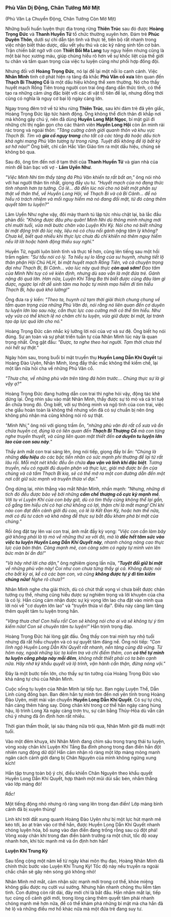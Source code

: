 ### Phù Văn Dị Động, Chân Tướng Mờ Mịt

(Phù Văn Lạ Chuyển Động, Chân Tướng Còn Mờ Mịt)

Những buổi huấn luyện thực địa trong rừng **Thiên Trúc** sau đó được **Hoàng Trọng Đức** và **Thanh Huyền Tử** tổ chức thường xuyên hơn. Đám trẻ **Phúc Duyên Thôn**, dưới sự chỉ dẫn tận tình và thực tế, tiến bộ rất nhanh trong việc nhận biết thảo dược, dấu vết yêu thú và các kỹ năng sinh tồn cơ bản. Trận chiến bất ngờ với con **Thiết Bối Ma Lang** tuy nguy hiểm nhưng cũng là một bài học xương máu, giúp chúng hiểu rõ hơn về sự khốc liệt của thế giới tu chân và tầm quan trọng của việc tu luyện cũng như phối hợp đồng đội.

Nhưng đối với **Hoàng Trọng Đức**, nó lại để lại một nỗi lo canh cánh. Việc **Nhân Minh** tình cờ phát hiện ra tảng đá khắc **Phù Văn cổ xưa** liên quan đến **Thạch Bi Thượng Cổ** là một dấu hiệu không thể xem thường. Nó cho thấy huyết mạch Rồng Tiên trong người con trai ông đang dần thức tỉnh, có thể tạo ra những cảm ứng đặc biệt với các di vật tổ tiên để lại, nhưng đồng thời cũng có nghĩa là nguy cơ bại lộ ngày càng lớn.

Ngay trong đêm trở về từ khu rừng **Thiên Trúc**, sau khi đám trẻ đã yên giấc, Hoàng Trọng Đức lập tức hành động. Ông không thể đích thân đi khắp nơi mà không gây chú ý, nên đã dùng **Huyền Long Mật Ngọc**, bí mật gửi đi những chỉ thị ngắn gọn cho các thành viên **Huyền Long Hội** còn ẩn mình rải rác trong và ngoài thôn: _"Tăng cường cảnh giới quanh thôn và khu vực Thạch Bi. Tìm và **gia cố ngụy trang** cho tất cả các tảng đá hoặc dấu tích khả nghi mang Phù Văn tương tự trong rừng. Tuyệt đối không để lộ bất kỳ sơ hở nào!"_ Ông biết, chỉ cần Hắc Vân Giáo tìm ra một dấu hiệu, chúng sẽ không bỏ qua.

Sau đó, ông tìm đến nơi ở tạm thời của **Thanh Huyền Tử** và gian nhà của mình để bàn bạc với vợ - **Lâm Uyển Như**.

_"Việc Minh Nhi tìm thấy tảng đá Phù Văn khiến ta rất bất an,"_ ông nói nhỏ với hai người thân tín nhất, giọng đầy ưu tư. _"Huyết mạch của nó đang thức tỉnh nhanh hơn ta tưởng. Có lẽ... đã đến lúc nói cho nó biết một phần sự thật về thân thế, về Huyền Long Hội, về Thạch Bi và cả Bí Cảnh... để nó hiểu rõ trách nhiệm và mối nguy hiểm mà nó đang đối mặt, từ đó càng thêm quyết tâm tu luyện?"_

Lâm Uyển Như nghe vậy, đôi mày thanh tú lập tức nhíu chặt lại, bà lắc đầu phản đối: _"Không được đâu phu quân! Minh Nhi dù thông minh nhưng mới chỉ mười tuổi, vừa mới bước chân vào Luyện Khí Kỳ. Nói cho nó biết những bí mật động trời đó lúc này, liệu nó có chịu nổi gánh nặng tâm lý không? Chưa kể, biết quá nhiều khi thực lực chưa đủ chỉ khiến nó thêm nguy hiểm nếu lỡ lời hoặc hành động thiếu suy nghĩ."_

Huyền Tử, người luôn bình tĩnh và thực tế hơn, cũng lên tiếng sau một hồi trầm ngâm: _"Sư tẩu nói có lý. Ta hiểu sự lo lắng của sư huynh, nhưng tiết lộ thân phận Hội Chủ HLH, bí mật huyết mạch Rồng Tiên, và cả chuyện trọng đại như Thạch Bi, Bí Cảnh... vào lúc này quả thực **còn quá sớm!** Đạo tâm của Minh Nhi tuy có vẻ kiên định, nhưng dù sao vẫn là một đứa trẻ. Gánh nặng đó quá lớn. Hơn nữa, Luyện Khí Tầng Ba thì biết được cũng đâu làm gì được, ngược lại rất dễ sinh tâm ma hoặc tự mình mạo hiểm đi tìm hiểu Thạch Bi, hậu quả khó lường!"_

Ông đưa ra ý kiến: _"Theo ta, huynh cứ tạm thời giải thích chung chung về tầm quan trọng của những Phù Văn đó, nói rằng nó liên quan đến cơ duyên tu luyện lớn lao sau này, cần thực lực cao cường mới có thể tìm hiểu. Như vậy vừa có thể khích lệ nó chăm chỉ tu luyện, vừa giữ được bí mật, lại tránh tạo áp lực quá lớn cho nó."_

Hoàng Trọng Đức cân nhắc kỹ lưỡng lời nói của vợ và sư đệ. Ông biết họ nói đúng. Sự an toàn và sự phát triển tuần tự của Nhân Minh lúc này là quan trọng nhất. Ông gật đầu: _"Được, ta nghe theo hai người. Tạm thời chưa thể nói hết sự thật."_

Ngày hôm sau, trong buổi bí mật truyền thụ **Huyền Long Dẫn Khí Quyết** tại Hoàng Đào Uyên, Nhân Minh, lòng đầy thắc mắc không thể kiềm chế, lại một lần nữa hỏi cha về những Phù Văn cổ.

_"Thưa cha, về những phù văn trên tảng đá hôm trước... Chúng thực sự là gì vậy ạ?"_

Hoàng Trọng Đức đang hướng dẫn con trai thì nghe hỏi vậy, động tác khẽ dừng lại. Ông nhìn sâu vào mắt Nhân Minh, thấy được sự tò mò và cả trí tuệ ẩn chứa trong đó. Ông biết, với sự thông minh và ngộ tính của con trai, việc che giấu hoàn toàn là không thể nhưng vốn đã có sự chuẩn bị nên ông không phủ nhận mà cũng không nói rõ sự thật.

_"Minh Nhi,"_ ông nói với giọng trầm ổn, _"những phù văn đó rất cổ xưa và ẩn chứa huyền cơ, đúng là có liên quan đến **Thạch Bi Thượng Cổ** mà con từng nghe truyền thuyết, và cũng liên quan mật thiết đến **cơ duyên tu luyện lớn lao của con sau này**."_

Thấy ánh mắt con trai sáng lên, ông nói tiếp, giọng đầy bí ẩn: _"Chúng là những **dấu hiệu** do các bậc tiền nhân có sức mạnh phi thường để lại từ rất lâu rồi. Mỗi một nét khắc đều ẩn chứa **đạo vận và linh khí đặc biệt**. Tương truyền, nếu có người đủ duyên phận và thực lực, giải mã được bí ẩn của chúng và cả tấm Thạch Bi kia, sẽ có thể mở ra một con đường dẫn đến một nơi cất giữ sức mạnh và truyền thừa vĩ đại."_

Ông dừng lại, nhìn thẳng vào mắt Nhân Minh, nhấn mạnh: _"Nhưng, những di tích đó đều được bảo vệ bởi những **cấm chế thượng cổ cực kỳ mạnh mẽ**. Với tu vi Luyện Khí của con bây giờ, dù có tìm thấy cũng không thể lại gần, cố gắng tìm hiểu chỉ có hại chứ không có lợi, thậm chí là mất mạng! Chỉ khi nào con đạt đến cảnh giới đủ cao, có lẽ là Kết Đan Kỳ, hoặc hơn thế nữa, mới có đủ tư cách và khả năng để thực sự bắt đầu khám phá bí mật của chúng."_

Rồi ông đặt tay lên vai con trai, ánh mắt đầy kỳ vọng: _"Việc con cần làm bây giờ không phải là tò mò về những thứ xa vời đó, mà là **dốc hết tâm sức vào việc tu luyện Huyền Long Dẫn Khí Quyết này**, nhanh chóng nâng cao thực lực của bản thân. Càng mạnh mẽ, con càng sớm có ngày tự mình vén lên bức màn bí ẩn đó!"_

_"Và hãy nhớ lời cha dặn,"_ ông nghiêm giọng lần nữa, _"**Tuyệt đối giữ bí mật** về những phù văn này! Coi như con chưa từng thấy gì cả. Không được nói cho bất kỳ ai, kể cả các bạn con, và cũng **không được tự ý đi tìm kiếm chúng nữa!** Nghe rõ chưa?"_

Nhân Minh nghe cha giải thích, dù có chút thất vọng vì chưa biết được chân tướng cụ thể, nhưng cũng hiểu được sự nghiêm trọng và lời khuyên của cha là có lý. Hắn cũng cảm nhận được sự kỳ vọng lớn lao cha đặt vào mình qua lời nói về "cơ duyên lớn lao" và "truyền thừa vĩ đại". Điều này càng làm tăng thêm quyết tâm tu luyện trong hắn.

_"Vâng thưa cha! Con hiểu rồi! Con sẽ không nói cho ai và sẽ không tự ý tìm kiếm nữa! Con sẽ chuyên tâm tu luyện!"_ Hắn trịnh trọng đáp.

Hoàng Trọng Đức hài lòng gật đầu. Ông thấy con trai mình tuy nhỏ tuổi nhưng đã rất hiểu chuyện và có sự quyết tâm đáng nể. Ông nói tiếp: _"Con lĩnh ngộ Huyền Long Dẫn Khí Quyết rất nhanh, nền tảng cũng đã vững. Từ hôm nay, ngoài những lúc ta kiểm tra và chỉ điểm thêm, con **có thể tự mình tu luyện công pháp này mỗi đêm**, không nhất thiết phải có ta bên cạnh nữa. Hãy nhớ kỹ khẩu quyết và lộ trình, vận hành cẩn thận, đừng nóng vội."_

Đây là một bước tiến lớn, cho thấy sự tin tưởng của Hoàng Trọng Đức vào khả năng tự chủ của Nhân Minh.

Cuộc sống tu luyện của Nhân Minh lại tiếp tục. Ban ngày Luyện Thể, Dẫn Linh cùng đồng bạn. Ban đêm hắn tự mình tìm đến nơi yên tĩnh trong Hoàng Đào Uyên, miệt mài vận chuyển **Huyền Long Dẫn Khí Quyết**. Có sự tự chủ, hắn càng thêm hăng say. Dòng chân khí trong cơ thể hắn ngày càng hùng hậu, lộ trình Long Xà ngày càng trơn tru, sự cân bằng Thủy-Hỏa dù vẫn cần chú ý nhưng đã ổn định hơn rất nhiều.

Thời gian thấm thoắt, lại sáu tháng nữa trôi qua, Nhân Minh giờ đã mười một tuổi.

Vào một đêm khuya, khi Nhân Minh đang chìm sâu trong trạng thái tu luyện, vòng xoáy chân khí Luyện Khí Tầng Ba đỉnh phong trong đan điền hắn đột nhiên rung động dữ dội! Hắn cảm nhận rõ ràng một lớp màng mỏng manh ngăn cách cảnh giới đang bị Chân Nguyên của mình không ngừng xung kích!

Hắn tập trung toàn bộ ý chí, điều khiển Chân Nguyên theo khẩu quyết Huyền Long Dẫn Khí Quyết, hợp thành một mũi dùi sắc bén, nhắm thẳng vào lớp màng đó!

_Rắc!_

Một tiếng động nhỏ nhưng rõ ràng vang lên trong đan điền! Lớp màng bình cảnh đã bị xuyên thủng!

Linh khí trời đất xung quanh Hoàng Đào Uyên như bị một lực hút mạnh mẽ kéo tới, ào ạt tràn vào cơ thể hắn, được Huyền Long Dẫn Khí Quyết nhanh chóng luyện hóa, bổ sung vào đan điền đang trống rỗng sau cú đột phá! Vòng xoáy chân khí trong đan điền bành trướng ra một chút, tốc độ xoay nhanh hơn, khí tức mạnh mẽ và ổn định hơn hẳn!

**Luyện Khí Trung Kỳ**

Sau tổng cộng một năm kể từ ngày khai môn thụ đạo, Hoàng Nhân Minh đã chính thức bước vào Luyện Khí Trung Kỳ! Tốc độ này nếu truyền ra ngoài chắc chắn sẽ gây nên sóng gió không nhỏ!

Nhân Minh mở mắt, cảm nhận sức mạnh mới trong cơ thể, khóe miệng không giấu được nụ cười vui sướng. Nhưng hắn nhanh chóng thu liễm tâm tình. Con đường còn rất dài, đây mới chỉ là bắt đầu. Hắn nhắm mắt lại, tiếp tục củng cố cảnh giới mới, trong lòng càng thêm quyết tâm phải nhanh chóng mạnh mẽ hơn nữa, để có thể khám phá những bí mật mà cha hắn đã hé lộ và những điều mơ hồ khác nữa mà một đứa trẻ đang suy tư.
